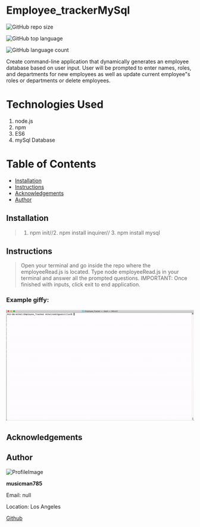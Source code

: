 # Employee_trackerMySql
  
![GitHub repo size](https://img.shields.io/github/repo-size/musicman785/Employee_trackerMySql?logo=github)

![GitHub top language](https://img.shields.io/github/languages/top/musicman785/Employee_trackerMySql?color=%230f0&logo=github&logoColor=%23f00)

![GitHub language count](https://img.shields.io/github/languages/count/musicman785/Employee_trackerMySql?color=%23f0f&logo=github&logoColor=%23f0f)

  
Create command-line application that dynamically generates an employee database based on user input. User will be prompted to enter names, roles, and departments for new employees as well as update current employee"s roles or departments or delete employees.

# Technologies Used
1. node.js
2. npm
3. ES6
4. mySql Database

# Table of Contents

* [Installation](#installation)
* [Instructions](#instructions)
* [Acknowledgements](#acknowlegments)
* [Author](#author)

## Installation
> 1. npm init//2. npm install inquirer// 3. npm install mysql
 
## Instructions
> Open your terminal and go inside the repo where the employeeRead.js is located. Type node employeeRead.js in your terminal and answer all the prompted questions. IMPORTANT: Once finished with inputs, click exit to end application. 
  

### Example giffy: 
 ![](/assets/images/appGiphy.gif)

## Acknowledgements



## Author

![ProfileImage](https://avatars2.githubusercontent.com/u/62310334?v=4)

**musicman785**

Email: null

Location: Los Angeles

[Github](https://github.com/musicman785)
